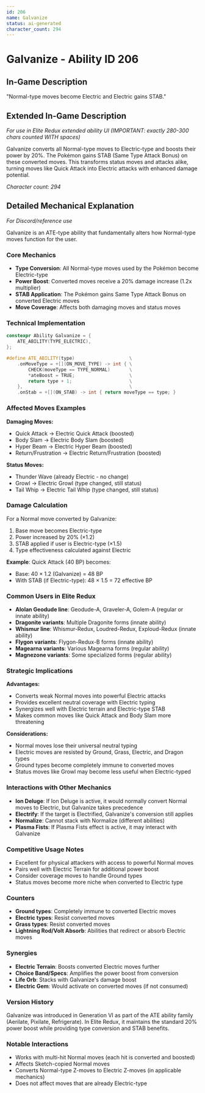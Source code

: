 ```yaml
---
id: 206
name: Galvanize
status: ai-generated
character_count: 294
---
```


# Galvanize - Ability ID 206

## In-Game Description
"Normal-type moves become Electric and Electric gains STAB."

## Extended In-Game Description
*For use in Elite Redux extended ability UI (IMPORTANT: exactly 280-300 chars counted WITH spaces)*

Galvanize converts all Normal-type moves to Electric-type and boosts their power by 20%. The Pokémon gains STAB (Same Type Attack Bonus) on these converted moves. This transforms status moves and attacks alike, turning moves like Quick Attack into Electric attacks with enhanced damage potential.

*Character count: 294*

## Detailed Mechanical Explanation
*For Discord/reference use*

Galvanize is an ATE-type ability that fundamentally alters how Normal-type moves function for the user.

### Core Mechanics
- **Type Conversion**: All Normal-type moves used by the Pokémon become Electric-type
- **Power Boost**: Converted moves receive a 20% damage increase (1.2x multiplier)
- **STAB Application**: The Pokémon gains Same Type Attack Bonus on converted Electric moves
- **Move Coverage**: Affects both damaging moves and status moves

### Technical Implementation
```cpp
constexpr Ability Galvanize = {
    ATE_ABILITY(TYPE_ELECTRIC),
};

#define ATE_ABILITY(type)                    \
    .onMoveType = +[](ON_MOVE_TYPE) -> int { \
        CHECK(moveType == TYPE_NORMAL)       \
        *ateBoost = TRUE;                    \
        return type + 1;                     \
    },                                       \
    .onStab = +[](ON_STAB) -> int { return moveType == type; }
```

### Affected Moves Examples
**Damaging Moves:**
- Quick Attack → Electric Quick Attack (boosted)
- Body Slam → Electric Body Slam (boosted)
- Hyper Beam → Electric Hyper Beam (boosted)
- Return/Frustration → Electric Return/Frustration (boosted)

**Status Moves:**
- Thunder Wave (already Electric - no change)
- Growl → Electric Growl (type changed, still status)
- Tail Whip → Electric Tail Whip (type changed, still status)

### Damage Calculation
For a Normal move converted by Galvanize:
1. Base move becomes Electric-type
2. Power increased by 20% (×1.2)
3. STAB applied if user is Electric-type (×1.5)
4. Type effectiveness calculated against Electric

**Example**: Quick Attack (40 BP) becomes:
- Base: 40 × 1.2 (Galvanize) = 48 BP
- With STAB (if Electric-type): 48 × 1.5 = 72 effective BP

### Common Users in Elite Redux
- **Alolan Geodude line**: Geodude-A, Graveler-A, Golem-A (regular or innate ability)
- **Dragonite variants**: Multiple Dragonite forms (innate ability)
- **Whismur line**: Whismur-Redux, Loudred-Redux, Exploud-Redux (innate ability)
- **Flygon variants**: Flygon-Redux-B forms (innate ability)
- **Magearna variants**: Various Magearna forms (regular ability)
- **Magnezone variants**: Some specialized forms (regular ability)

### Strategic Implications
**Advantages:**
- Converts weak Normal moves into powerful Electric attacks
- Provides excellent neutral coverage with Electric typing
- Synergizes well with Electric terrain and Electric-type STAB
- Makes common moves like Quick Attack and Body Slam more threatening

**Considerations:**
- Normal moves lose their universal neutral typing
- Electric moves are resisted by Ground, Grass, Electric, and Dragon types
- Ground types become completely immune to converted moves
- Status moves like Growl may become less useful when Electric-typed

### Interactions with Other Mechanics
- **Ion Deluge**: If Ion Deluge is active, it would normally convert Normal moves to Electric, but Galvanize takes precedence
- **Electrify**: If the target is Electrified, Galvanize's conversion still applies
- **Normalize**: Cannot stack with Normalize (different abilities)
- **Plasma Fists**: If Plasma Fists effect is active, it may interact with Galvanize

### Competitive Usage Notes
- Excellent for physical attackers with access to powerful Normal moves
- Pairs well with Electric Terrain for additional power boost
- Consider coverage moves to handle Ground types
- Status moves become more niche when converted to Electric type

### Counters
- **Ground types**: Completely immune to converted Electric moves
- **Electric types**: Resist converted moves
- **Grass types**: Resist converted moves  
- **Lightning Rod/Volt Absorb**: Abilities that redirect or absorb Electric moves

### Synergies
- **Electric Terrain**: Boosts converted Electric moves further
- **Choice Band/Specs**: Amplifies the power boost from conversion
- **Life Orb**: Stacks with Galvanize's damage boost
- **Electric Gem**: Would activate on converted moves (if not consumed)

### Version History
Galvanize was introduced in Generation VI as part of the ATE ability family (Aerilate, Pixilate, Refrigerate). In Elite Redux, it maintains the standard 20% power boost while providing type conversion and STAB benefits.

### Notable Interactions
- Works with multi-hit Normal moves (each hit is converted and boosted)
- Affects Sketch-copied Normal moves
- Converts Normal-type Z-moves to Electric Z-moves (in applicable mechanics)
- Does not affect moves that are already Electric-type
